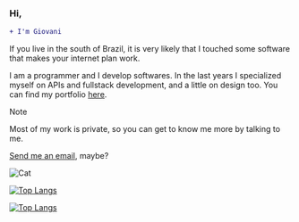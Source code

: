 ### Hi,
```diff 
+ I'm Giovani
```

If you live in the south of Brazil, it is very likely that I touched some software that makes your internet plan work.

I am a programmer and I develop softwares. In the last years I specialized myself on APIs and fullstack development, and a little on design too. 
You can find my portfolio [here](https://dlgiovani.github.io/).


> [!NOTE]
> Most of my work is private, so you can get to know me more by talking to me. 

[Send me an email](mailto:gdrosdalima@gmail.com), maybe?

![Cat](https://http.cat/418)

<!--
[![Anurag's GitHub stats](https://github-readme-stats.vercel.app/api?username=dlgiovani&count_private=true&theme=aura&show_icons=true#gh-dark-mode-only)](https://dlgiovani.github.io#gh-dark-mode-only)-->
[![Top Langs](https://github-readme-stats.vercel.app/api/top-langs/?username=dlgiovani&layout=compact&theme=aura&show_icons=true&langs_count=10#gh-dark-mode-only)](https://dlgiovani.github.io#gh-dark-mode-only)
<!--
[![Anurag's GitHub stats](https://github-readme-stats.vercel.app/api?username=dlgiovani&count_private=true&theme=buefy&show_icons=true#gh-light-mode-only)](https://dlgiovani.github.io#gh-light-mode-only)-->
[![Top Langs](https://github-readme-stats.vercel.app/api/top-langs/?username=dlgiovani&layout=compact&theme=radical&show_icons=true&langs_count=10#gh-light-mode-only)](https://dlgiovani.github.io#gh-light-mode-only)
